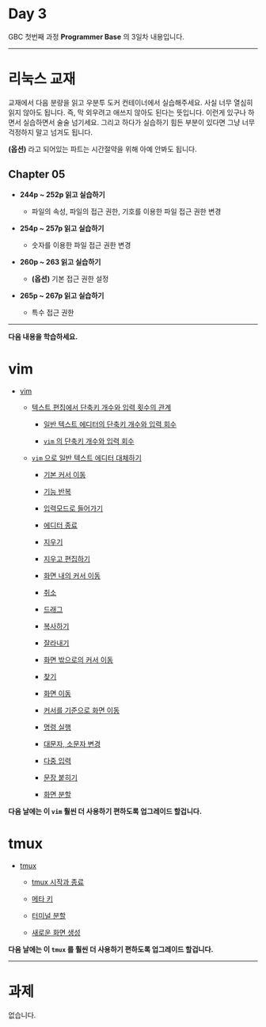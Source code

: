 # Day 3

GBC 첫번째 과정 **Programmer Base** 의 3일차 내용입니다.

---

# 리눅스 교재

교재에서 다음 분량을 읽고 우분투 도커 컨테이너에서 실습해주세요. 사실 너무 열심히 읽지 않아도 됩니다. 즉, 막 외우려고 애쓰지 않아도 된다는 뜻입니다. 이런게 있구나 하면서 실습하면서 술술 넘기세요. 그리고 하다가 실습하기 힘든 부분이 있다면 그냥 너무 걱정하지 말고 넘겨도 됩니다. 

**(옵션)** 라고 되어있는 파트는 시간절약을 위해 아예 안봐도 됩니다.

## Chapter 05

- **244p ~ 252p 읽고 실습하기**

  - 파일의 속성, 파일의 접근 권한, 기호를 이용한 파일 접근 권한 변경

- **254p ~ 257p 읽고 실습하기**

  - 숫자를 이용한 파일 접근 권한 변경

- **260p ~ 263 읽고 실습하기**

  - **(옵션)** 기본 접근 권한 설정

- **265p ~ 267p 읽고 실습하기**

  - 특수 접근 권한

---

**다음 내용을 학습하세요.**

# vim

- [vim](https://github.com/ccss17/ProgrammerBase/blob/master/vim.md#vim-1)

  - [텍스트 편집에서 단축키 개수와 입력 횟수의 관계](https://github.com/ccss17/ProgrammerBase/blob/master/vim.md#%ED%85%8D%EC%8A%A4%ED%8A%B8-%ED%8E%B8%EC%A7%91%EC%97%90%EC%84%9C-%EB%8B%A8%EC%B6%95%ED%82%A4-%EA%B0%9C%EC%88%98%EC%99%80-%EC%9E%85%EB%A0%A5-%ED%9A%9F%EC%88%98%EC%9D%98-%EA%B4%80%EA%B3%84)

    - [일반 텍스트 에디터의 단축키 개수와 입력 회수](https://github.com/ccss17/ProgrammerBase/blob/master/vim.md#%EC%9D%BC%EB%B0%98-%ED%85%8D%EC%8A%A4%ED%8A%B8-%EC%97%90%EB%94%94%ED%84%B0%EC%9D%98-%EB%8B%A8%EC%B6%95%ED%82%A4-%EA%B0%9C%EC%88%98%EC%99%80-%EC%9E%85%EB%A0%A5-%ED%9A%8C%EC%88%98)

    - [`vim` 의 단축키 개수와 입력 회수](https://github.com/ccss17/ProgrammerBase/blob/master/vim.md#vim-%EC%9D%98-%EB%8B%A8%EC%B6%95%ED%82%A4-%EA%B0%9C%EC%88%98%EC%99%80-%EC%9E%85%EB%A0%A5-%ED%9A%8C%EC%88%98)

  - [`vim` 으로 일반 텍스트 에디터 대체하기](https://github.com/ccss17/ProgrammerBase/blob/master/vim.md#vim-%EC%9C%BC%EB%A1%9C-%EC%9D%BC%EB%B0%98-%ED%85%8D%EC%8A%A4%ED%8A%B8-%EC%97%90%EB%94%94%ED%84%B0-%EB%8C%80%EC%B2%B4%ED%95%98%EA%B8%B0)

    - [기본 커서 이동](https://github.com/ccss17/ProgrammerBase/blob/master/vim.md#%EA%B8%B0%EB%B3%B8-%EC%BB%A4%EC%84%9C-%EC%9D%B4%EB%8F%99)

    - [기능 반복 ](https://github.com/ccss17/ProgrammerBase/blob/master/vim.md#%EA%B8%B0%EB%8A%A5-%EB%B0%98%EB%B3%B5)

    - [입력모드로 들어가기 ](https://github.com/ccss17/ProgrammerBase/blob/master/vim.md#%EC%9E%85%EB%A0%A5%EB%AA%A8%EB%93%9C%EB%A1%9C-%EB%93%A4%EC%96%B4%EA%B0%80%EA%B8%B0)

    - [에디터 종료](https://github.com/ccss17/ProgrammerBase/blob/master/vim.md#%EC%97%90%EB%94%94%ED%84%B0-%EC%A2%85%EB%A3%8C)

    - [지우기 ](https://github.com/ccss17/ProgrammerBase/blob/master/vim.md#%EC%A7%80%EC%9A%B0%EA%B8%B0)

    - [지우고 편집하기](https://github.com/ccss17/ProgrammerBase/blob/master/vim.md#%EC%A7%80%EC%9A%B0%EA%B3%A0-%ED%8E%B8%EC%A7%91%ED%95%98%EA%B8%B0)

    - [화면 내의 커서 이동 ](https://github.com/ccss17/ProgrammerBase/blob/master/vim.md#%ED%99%94%EB%A9%B4-%EB%82%B4%EC%9D%98-%EC%BB%A4%EC%84%9C-%EC%9D%B4%EB%8F%99)

    - [취소](https://github.com/ccss17/ProgrammerBase/blob/master/vim.md#%EC%B7%A8%EC%86%8C)

    - [드래그 ](https://github.com/ccss17/ProgrammerBase/blob/master/vim.md#%EB%93%9C%EB%9E%98%EA%B7%B8)

    - [복사하기](https://github.com/ccss17/ProgrammerBase/blob/master/vim.md#%EB%B3%B5%EC%82%AC%ED%95%98%EA%B8%B0)

    - [잘라내기](https://github.com/ccss17/ProgrammerBase/blob/master/vim.md#%EC%9E%98%EB%9D%BC%EB%82%B4%EA%B8%B0)

    - [화면 밖으로의 커서 이동 ](https://github.com/ccss17/ProgrammerBase/blob/master/vim.md#%ED%99%94%EB%A9%B4-%EB%B0%96%EC%9C%BC%EB%A1%9C%EC%9D%98-%EC%BB%A4%EC%84%9C-%EC%9D%B4%EB%8F%99)

    - [찾기](https://github.com/ccss17/ProgrammerBase/blob/master/vim.md#%EC%B0%BE%EA%B8%B0)

    - [화면 이동](https://github.com/ccss17/ProgrammerBase/blob/master/vim.md#%ED%99%94%EB%A9%B4-%EC%9D%B4%EB%8F%99)

    - [커서를 기준으로 화면 이동](https://github.com/ccss17/ProgrammerBase/blob/master/vim.md#%EC%BB%A4%EC%84%9C%EB%A5%BC-%EA%B8%B0%EC%A4%80%EC%9C%BC%EB%A1%9C-%ED%99%94%EB%A9%B4-%EC%9D%B4%EB%8F%99)

    - [명령 실행 ](https://github.com/ccss17/ProgrammerBase/blob/master/vim.md#%EB%AA%85%EB%A0%B9-%EC%8B%A4%ED%96%89)

    - [대문자, 소문자 변경](https://github.com/ccss17/ProgrammerBase/blob/master/vim.md#%EB%8C%80%EB%AC%B8%EC%9E%90-%EC%86%8C%EB%AC%B8%EC%9E%90-%EB%B3%80%EA%B2%BD)

    - [다중 입력](https://github.com/ccss17/ProgrammerBase/blob/master/vim.md#%EB%8B%A4%EC%A4%91-%EC%9E%85%EB%A0%A5)

    - [문장 붙히기 ](https://github.com/ccss17/ProgrammerBase/blob/master/vim.md#%EB%AC%B8%EC%9E%A5-%EB%B6%99%ED%9E%88%EA%B8%B0)

    - [화면 분할 ](https://github.com/ccss17/ProgrammerBase/blob/master/vim.md#%ED%99%94%EB%A9%B4-%EB%B6%84%ED%95%A0)

**다음 날에는 이 `vim` 훨씬 더 사용하기 편하도록 업그레이드 할겁니다.**

# tmux

- [tmux](https://github.com/ccss17/ProgrammerBase/blob/master/tmux.md#tmux-1)

  - [tmux 시작과 종료 ](https://github.com/ccss17/ProgrammerBase/blob/master/tmux.md#tmux-%EC%8B%9C%EC%9E%91%EA%B3%BC-%EC%A2%85%EB%A3%8C)

  - [메타 키](https://github.com/ccss17/ProgrammerBase/blob/master/tmux.md#%EB%A9%94%ED%83%80-%ED%82%A4)

  - [터미널 분할 ](https://github.com/ccss17/ProgrammerBase/blob/master/tmux.md#%ED%84%B0%EB%AF%B8%EB%84%90-%EB%B6%84%ED%95%A0)

  - [새로운 화면 생성 ](https://github.com/ccss17/ProgrammerBase/blob/master/tmux.md#%EC%83%88%EB%A1%9C%EC%9A%B4-%ED%99%94%EB%A9%B4-%EC%83%9D%EC%84%B1)

**다음 날에는 이 `tmux` 를 훨씬 더 사용하기 편하도록 업그레이드 할겁니다.**

---

# 과제 

없습니다.
